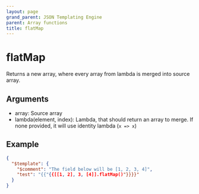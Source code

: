```yaml
---
layout: page
grand_parent: JSON Templating Engine
parent: Array functions
title: flatMap
---
```


# flatMap

Returns a new array, where every array from lambda is merged into source array.

## Arguments

 - array: Source array
 - lambda(element, index): Lambda, that should return an array to merge. If none provided, it will use identity lambda (`x => x`)

## Example

```json
{
  "$template": {
    "$comment": "The field below will be [1, 2, 3, 4]",
    "test": "{{"{{[[1, 2], 3, [4]].flatMap()"}}}}"
  }
}
```
